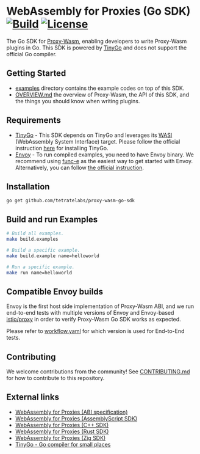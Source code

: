 # WebAssembly for Proxies (Go SDK) [![Build](https://github.com/tetratelabs/proxy-wasm-go-sdk/workflows/Test/badge.svg)](https://github.com/tetratelabs/proxy-wasm-go-sdk/actions) [![License](https://img.shields.io/badge/license-Apache%202.0-blue.svg)](LICENSE)

The Go SDK for
 [Proxy-Wasm](https://github.com/proxy-wasm/spec), enabling developers to write Proxy-Wasm plugins in Go. 
This SDK is powered by [TinyGo](https://tinygo.org/) and does not support the official Go compiler.

## Getting Started

- [examples](examples) directory contains the example codes on top of this SDK.
- [OVERVIEW.md](doc/OVERVIEW.md) the overview of Proxy-Wasm, the API of this SDK, and the things you should know when writing plugins.

## Requirements

- [TinyGo](https://tinygo.org/) - This SDK depends on TinyGo and leverages its [WASI](https://github.com/WebAssembly/WASI) (WebAssembly System Interface) target. Please follow the official instruction [here](https://tinygo.org/getting-started/) for installing TinyGo.
- [Envoy](https://www.envoyproxy.io) - To run compiled examples, you need to have Envoy binary. We recommend using [func-e](https://func-e.io) as the easiest way to get started with Envoy. Alternatively, you can follow [the official instruction](https://www.envoyproxy.io/docs/envoy/latest/start/install).

## Installation

```
go get github.com/tetratelabs/proxy-wasm-go-sdk
```

## Build and run Examples

```bash
# Build all examples.
make build.examples

# Build a specific example.
make build.example name=helloworld

# Run a specific example.
make run name=helloworld
```

## Compatible Envoy builds

Envoy is the first host side implementation of Proxy-Wasm ABI, 
and we run end-to-end tests with multiple versions of Envoy and Envoy-based [istio/proxy](https://github.com/istio/proxy) in order to verify Proxy-Wasm Go SDK works as expected.

Please refer to [workflow.yaml](.github/workflows/workflow.yaml) for which version is used for End-to-End tests.

## Contributing

We welcome contributions from the community! See [CONTRIBUTING.md](doc/CONTRIBUTING.md) for how to contribute to this repository.

## External links

- [WebAssembly for Proxies (ABI specification)](https://github.com/proxy-wasm/spec)
- [WebAssembly for Proxies (AssemblyScript SDK)](https://github.com/solo-io/proxy-runtime)
- [WebAssembly for Proxies (C++ SDK)](https://github.com/proxy-wasm/proxy-wasm-cpp-sdk)
- [WebAssembly for Proxies (Rust SDK)](https://github.com/proxy-wasm/proxy-wasm-rust-sdk)
- [WebAssembly for Proxies (Zig SDK)](https://github.com/mathetake/proxy-wasm-zig-sdk)
- [TinyGo - Go compiler for small places](https://tinygo.org/)
